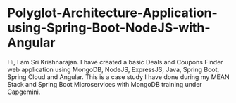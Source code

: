 # Polyglot-Architecture-Application-using-Spring-Boot-NodeJS-with-Angular
Hi, I am Sri Krishnarajan. I have created a basic Deals and Coupons Finder web application using MongoDB, NodeJS, ExpressJS, Java, Spring Boot, Spring Cloud and Angular. This is a case study I have done during my MEAN Stack and Spring Boot Microservices with MongoDB training under Capgemini.
